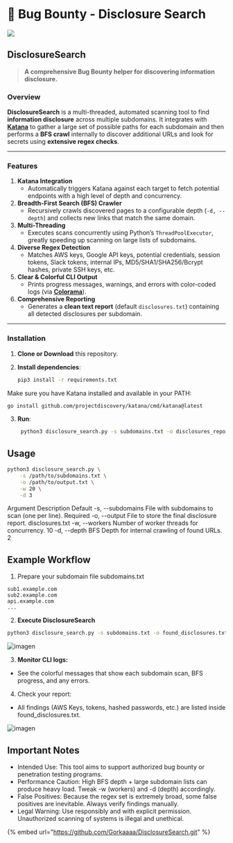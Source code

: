 # 🦅 Bug Bounty - Disclosure Search

![](https://github.com/user-attachments/assets/5de10ba8-48e1-4139-a9f1-b3a3fe7d6cac)

## DisclosureSearch

> **A comprehensive Bug Bounty helper for discovering information disclosure.**

### Overview

**DisclosureSearch** is a multi-threaded, automated scanning tool to find **information disclosure** across multiple subdomains. It integrates with [**Katana**](https://github.com/projectdiscovery/katana) to gather a large set of possible paths for each subdomain and then performs a **BFS crawl** internally to discover additional URLs and look for secrets using **extensive regex checks**.

***

### Features

1. **Katana Integration**
   * Automatically triggers Katana against each target to fetch potential endpoints with a high level of depth and concurrency.
2. **Breadth-First Search (BFS) Crawler**
   * Recursively crawls discovered pages to a configurable depth (`-d, --depth`) and collects new links that match the same domain.
3. **Multi-Threading**
   * Executes scans concurrently using Python’s `ThreadPoolExecutor`, greatly speeding up scanning on large lists of subdomains.
4. **Diverse Regex Detection**
   * Matches AWS keys, Google API keys, potential credentials, session tokens, Slack tokens, internal IPs, MD5/SHA1/SHA256/Bcrypt hashes, private SSH keys, etc.
5. **Clear & Colorful CLI Output**
   * Prints progress messages, warnings, and errors with color-coded logs (via [**Colorama**](https://pypi.org/project/colorama/)).
6. **Comprehensive Reporting**
   * Generates a **clean text report** (default `disclosures.txt`) containing all detected disclosures per subdomain.

***

### Installation

1. **Clone or Download** this repository.
2.  **Install dependencies**:

    ```bash
    pip3 install -r requirements.txt
    ```

Make sure you have Katana installed and available in your PATH:

```bash
go install github.com/projectdiscovery/katana/cmd/katana@latest
```

3.  **Run**:

    ```bash
     python3 disclosure_search.py -s subdomains.txt -o disclosures_report.txt
    ```

## Usage

```bash
python3 disclosure_search.py \
    -s /path/to/subdomains.txt \
    -o /path/to/output.txt \
    -w 20 \
    -d 3
```

Argument Description Default -s, --subdomains File with subdomains to scan (one per line). Required -o, --output File to store the final disclosure report. disclosures.txt -w, --workers Number of worker threads for concurrency. 10 -d, --depth BFS Depth for internal crawling of found URLs. 2

## Example Workflow

1. Prepare your subdomain file subdomains.txt

```
sub1.example.com
sub2.example.com
api.example.com
...
```

2. **Execute DisclosureSearch**

```bash
python3 disclosure_search.py -s subdomains.txt -o found_disclosures.txt -w 20 -d 3
```

![imagen](https://github.com/user-attachments/assets/04d42d7d-c0c2-41cf-959e-83423c965df8)

3. **Monitor CLI logs:**

* See the colorful messages that show each subdomain scan, BFS progress, and any errors.

4. Check your report:

* All findings (AWS Keys, tokens, hashed passwords, etc.) are listed inside found\_disclosures.txt.

![imagen](https://github.com/user-attachments/assets/fb88dc01-824b-4c92-9f98-d250053e8243)

## Important Notes

* Intended Use: This tool aims to support authorized bug bounty or penetration testing programs.
* Performance Caution: High BFS depth + large subdomain lists can produce heavy load. Tweak -w (workers) and -d (depth) accordingly.
* False Positives: Because the regex set is extremely broad, some false positives are inevitable. Always verify findings manually.
* Legal Warning: Use responsibly and with explicit permission. Unauthorized scanning of systems is illegal and unethical.



{% embed url="https://github.com/Gorkaaaa/DisclosureSearch.git" %}

